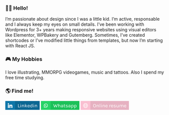 ### 👋🏻 Hello!

I’m passionate about design since I was a little kid. I’m active, responsable and I always keep my eyes on small details. I’ve been working with Wordpress for 3+ years making responsive websites using visual editors like Elementor, WPBakery and Gutemberg. Sometimes, I’ve created shortcodes or I’ve modified little things from templates, but now I’m starting with React JS.

### 🎮 My Hobbies

I love illustrating, MMORPG videogames, music and tattoos. Also I spend my free time studying.

### 🌎 Find me!

[![Linkedin Badge](https://github.com/smcuartas/smcuartas/blob/main/Linkedin.jpg)](https://www.linkedin.com/in/santiago-mejia-cuartas/)
[![Whatsapp Badge](https://github.com/smcuartas/smcuartas/blob/main/Whatsapp.jpg)](https://wa.me/573046016382)
[![Online Resume](https://github.com/smcuartas/smcuartas/blob/main/online-resume.jpg)](https://smcuartas.github.io/resume/)
